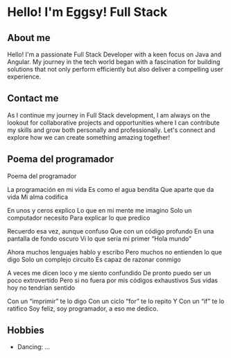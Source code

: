  # Hello! I'm Eggsy! Full Stack 
## About me
Hello! I'm a passionate Full Stack Developer with a keen focus on Java and Angular. My journey in the tech world began with a fascination for building solutions that not only perform efficiently but also deliver a compelling user experience.
## Contact me
As I continue my journey in Full Stack development, I am always on the lookout for collaborative projects and opportunities where I can contribute my skills and grow both personally and professionally. Let's connect and explore how we can create something amazing together!

## Poema del programador
Poema del programador

La programación en mi vida
Es como el agua bendita
Que aparte que da vida
Mi alma codifica

En unos y ceros explico
Lo que en mi mente me imagino
Solo un computador necesito
Para explicar lo que predico

Recuerdo esa vez, aunque confuso
Que con un código profundo
En una pantalla de fondo oscuro
Vi lo que sería mi primer “Hola mundo”

Ahora muchos lenguajes hablo y escribo
Pero muchos no entienden lo que digo
Solo un complejo circuito
Es capaz de razonar conmigo

A veces me dicen loco y me siento confundido
De pronto puedo ser un poco extrovertido
Pero si no fuera por mis códigos exhaustivos
Sus vidas hoy no tendrían sentido

Con un “imprimir” te lo digo
Con un ciclo “for” te lo repito
Y Con un “if” te lo ratifico
Soy feliz, soy programador, a eso me dedico.

## Hobbies
- Dancing: ...
